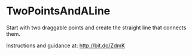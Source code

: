 # TwoPointsAndALine
Start with two draggable points and create the straight line that connects them.

Instructions and guidance at:
http://bit.do/ZdmK
